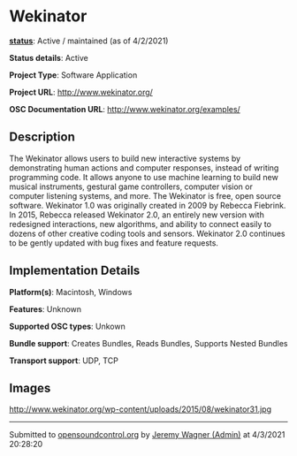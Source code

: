 # Wekinator

**[status](../implementation-status.html)**: Active / maintained (as of 4/2/2021)

**Status details**: 
Active

**Project Type**: Software Application

**Project URL**: <http://www.wekinator.org/>

**OSC Documentation URL**: <http://www.wekinator.org/examples/>

## Description

The Wekinator allows users to build new interactive systems by demonstrating human actions and computer responses, instead of writing programming code. It allows anyone to use machine learning to build new musical instruments, gestural game controllers, computer vision or computer listening systems, and more. The Wekinator is free, open source software. Wekinator 1.0 was originally created in 2009 by Rebecca Fiebrink. In 2015, Rebecca released Wekinator 2.0, an entirely new version with redesigned interactions, new algorithms, and ability to connect easily to dozens of other creative coding tools and sensors. Wekinator 2.0 continues to be gently updated with bug fixes and feature requests.

## Implementation Details

**Platform(s)**: Macintosh, Windows

**Features**: Unknown

**Supported OSC types**: Unkown

**Bundle support**: Creates Bundles, Reads Bundles, Supports Nested Bundles

**Transport support**: UDP, TCP

## Images 

<http://www.wekinator.org/wp-content/uploads/2015/08/wekinator31.jpg>

---
Submitted to [opensoundcontrol.org](https://opensoundcontrol.org) by [Jeremy Wagner (Admin)](http://www.wekinator.org/) at 4/3/2021 20:28:20
